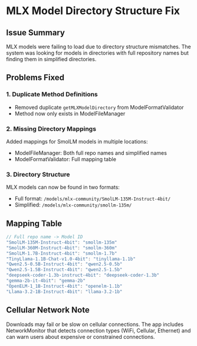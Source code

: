 # MLX Model Directory Structure Fix

## Issue Summary
MLX models were failing to load due to directory structure mismatches. The system was looking for models in directories with full repository names but finding them in simplified directories.

## Problems Fixed

### 1. Duplicate Method Definitions
- Removed duplicate `getMLXModelDirectory` from ModelFormatValidator
- Method now only exists in ModelFileManager

### 2. Missing Directory Mappings
Added mappings for SmolLM models in multiple locations:
- ModelFileManager: Both full repo names and simplified names
- ModelFormatValidator: Full mapping table

### 3. Directory Structure
MLX models can now be found in two formats:
- Full format: `/models/mlx-community/SmolLM-135M-Instruct-4bit/`
- Simplified: `/models/mlx-community/smollm-135m/`

## Mapping Table
```swift
// Full repo name -> Model ID
"SmolLM-135M-Instruct-4bit": "smollm-135m"
"SmolLM-360M-Instruct-4bit": "smollm-360m"
"SmolLM-1.7B-Instruct-4bit": "smollm-1.7b"
"TinyLlama-1.1B-Chat-v1.0-4bit": "tinyllama-1.1b"
"Qwen2.5-0.5B-Instruct-4bit": "qwen2.5-0.5b"
"Qwen2.5-1.5B-Instruct-4bit": "qwen2.5-1.5b"
"deepseek-coder-1.3b-instruct-4bit": "deepseek-coder-1.3b"
"gemma-2b-it-4bit": "gemma-2b"
"OpenELM-1_1B-Instruct-4bit": "openelm-1.1b"
"Llama-3.2-1B-Instruct-4bit": "llama-3.2-1b"
```

## Cellular Network Note
Downloads may fail or be slow on cellular connections. The app includes NetworkMonitor that detects connection types (WiFi, Cellular, Ethernet) and can warn users about expensive or constrained connections.